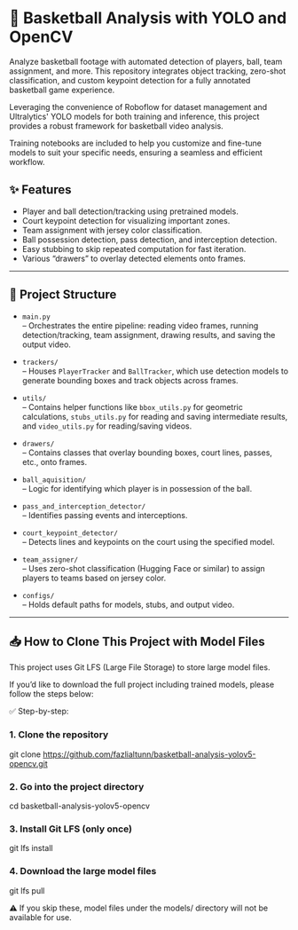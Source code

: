 # 🏀 Basketball Analysis with YOLO and OpenCV

Analyze basketball footage with automated detection of players, ball, team assignment, and more. This repository integrates object tracking, zero-shot classification, and custom keypoint detection for a fully annotated basketball game experience.

Leveraging the convenience of Roboflow for dataset management and Ultralytics' YOLO models for both training and inference, this project provides a robust framework for basketball video analysis.

Training notebooks are included to help you customize and fine-tune models to suit your specific needs, ensuring a seamless and efficient workflow.

## ✨ Features

- Player and ball detection/tracking using pretrained models.
- Court keypoint detection for visualizing important zones.
- Team assignment with jersey color classification.
- Ball possession detection, pass detection, and interception detection.
- Easy stubbing to skip repeated computation for fast iteration.
- Various “drawers” to overlay detected elements onto frames.

---

## 🏰 Project Structure

- `main.py`  
  – Orchestrates the entire pipeline: reading video frames, running detection/tracking, team assignment, drawing results, and saving the output video.

- `trackers/`  
  – Houses `PlayerTracker` and `BallTracker`, which use detection models to generate bounding boxes and track objects across frames.

- `utils/`  
  – Contains helper functions like `bbox_utils.py` for geometric calculations, `stubs_utils.py` for reading and saving intermediate results, and `video_utils.py` for reading/saving videos.

- `drawers/`  
  – Contains classes that overlay bounding boxes, court lines, passes, etc., onto frames.

- `ball_aquisition/`  
  – Logic for identifying which player is in possession of the ball.

- `pass_and_interception_detector/`  
  – Identifies passing events and interceptions.

- `court_keypoint_detector/`  
  – Detects lines and keypoints on the court using the specified model.

- `team_assigner/`  
  – Uses zero-shot classification (Hugging Face or similar) to assign players to teams based on jersey color.

- `configs/`  
  – Holds default paths for models, stubs, and output video.

---

## 📥 How to Clone This Project with Model Files

This project uses Git LFS (Large File Storage) to store large model files.

If you’d like to download the full project including trained models, please follow the steps below:

✅ Step-by-step:

### 1. Clone the repository
git clone https://github.com/fazlialtunn/basketball-analysis-yolov5-opencv.git

### 2. Go into the project directory
cd basketball-analysis-yolov5-opencv

### 3. Install Git LFS (only once)
git lfs install

### 4. Download the large model files
git lfs pull

⚠️ If you skip these, model files under the models/ directory will not be available for use.
